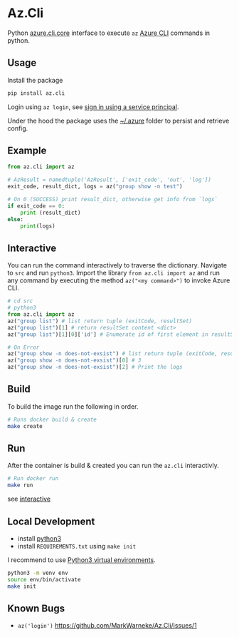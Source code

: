 # Az.Cli

Python [azure.cli.core](https://github.com/Azure/azure-cli/blob/dev/src/azure-cli-core/azure/cli/core/__init__.py) interface to execute `az` [Azure CLI](https://docs.microsoft.com/en-us/cli/azure/install-azure-cli?view=azure-cli-latest) commands in python.

## Usage

Install the package

```bash
pip install az.cli
```

Login using `az login`, see [sign in using a service principal](https://docs.microsoft.com/en-us/cli/azure/create-an-azure-service-principal-azure-cli?view=azure-cli-latest#sign-in-using-a-service-principalt). 

Under the hood the package uses the [~/.azure](https://github.com/Azure/azure-cli/blob/dev/src/azure-cli-core/azure/cli/core/_environment.py) folder to persist and retrieve config.

## Example

```python
from az.cli import az

# AzResult = namedtuple('AzResult', ['exit_code', 'out', 'log'])
exit_code, result_dict, logs = az("group show -n test")

# On 0 (SUCCESS) print result_dict, otherwise get info from `logs`
if exit_code == 0:
    print (result_dict)
else:
    print(logs)
```

## Interactive

You can run the command interactively to traverse the dictionary.
Navigate to `src` and run `python3`.
Import the library `from az.cli import az` and run  any command by executing the method `az("<my command>")` to invoke Azure CLI.

```python
# cd src
# python3
from az.cli import az
az("group list") # list return tuple (exitCode, resultSet)
az("group list")[1] # return resultSet content <dict>
az("group list")[1][0]['id'] # Enumerate id of first element in resultSet

# On Error
az("group show -n does-not-exsist") # list return tuple (exitCode, resultSet)
az("group show -n does-not-exsist")[0] # 3
az("group show -n does-not-exsist")[2] # Print the logs
```

## Build

To build the image run the following in order.

```bash
# Runs docker build & create
make create
```

## Run

After the container is build & created you can run the `az.cli` interactivly. 

```bash
# Run docker run
make run
```

see [interactive](#interactive)

## Local Development

- install [python3](https://www.python.org/downloads/)
- install `REQUIREMENTS.txt` using `make init`

I recommend to use [Python3 virtual environments](https://packaging.python.org/guides/installing-using-pip-and-virtual-environments/#installing-virtualenv).

```bash
python3 -m venv env
source env/bin/activate
make init
```

## Known Bugs

- `az('login')` https://github.com/MarkWarneke/Az.Cli/issues/1

